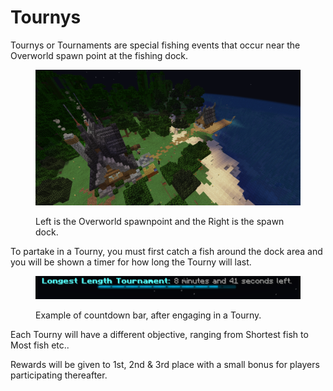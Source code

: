# Tournys

Tournys or Tournaments are special fishing events that occur near the Overworld spawn point at the fishing dock.

<div data-full-width="false">

<figure><img src="../../.gitbook/assets/2023-07-20_22.25.07.png" alt=""><figcaption><p>Left is the Overworld spawnpoint and the Right is the spawn dock.</p></figcaption></figure>

</div>

To partake in a Tourny, you must first catch a fish around the dock area and you will be shown a timer for how long the Tourny will last.

<figure><img src="../../.gitbook/assets/image (3).png" alt=""><figcaption><p>Example of countdown bar, after engaging in a Tourny.</p></figcaption></figure>

Each Tourny will have a different objective, ranging from Shortest fish to Most fish etc..



Rewards will be given to 1st, 2nd & 3rd place with a small bonus for players participating thereafter.
